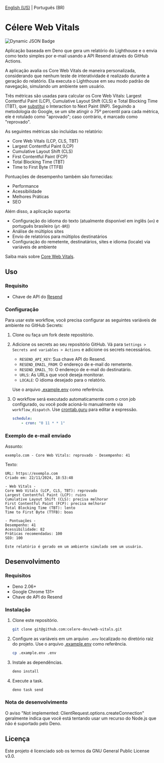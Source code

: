 [English (US)](./README.md) | Português (BR)

# Célere Web Vitals

![Dynamic JSON Badge](https://img.shields.io/badge/dynamic/json?url=https%3A%2F%2Fapi.github.com%2Frepos%2Fcelere-dev%2Fcelere-web-vitals%2Factions%2Fworkflows%2F128475555%2Fruns%3Fstatus%3Dcompleted%26per_page%3D1&query=%24.workflow_runs%5B0%5D.run_started_at&style=flat-square&label=último%20e-mail%20enviado&color=%232f0b48&link=https%3A%2F%2Fgithub.com%2Fcelere-dev%2Fcelere-web-vitals%2Factions)

Aplicação baseada em Deno que gera um relatório do Lighthouse e o envia como texto simples por e-mail usando a API Resend através do GitHub Actions.

A aplicação avalia os Core Web Vitals de maneira personalizada, considerando que nenhum teste de interatividade é realizado durante a geração do relatório. Ela executa o Lighthouse em seu modo padrão de navegação, simulando um ambiente sem usuário.

Três métricas são usadas para calcular os Core Web Vitals: Largest Contentful Paint (LCP), Cumulative Layout Shift (CLS) e Total Blocking Time (TBT), que [substitui](https://web.dev/articles/inp?hl=pt-br#lab-measurement) o Interaction to Next Paint (INP). Seguindo a metodologia do Google, se um site atingir o 75º percentil para cada métrica, ele é rotulado como "aprovado"; caso contrário, é marcado como "reprovado".

As seguintes métricas são incluídas no relatório:

- Core Web Vitals (LCP, CLS, TBT)
- Largest Contentful Paint (LCP)
- Cumulative Layout Shift (CLS)
- First Contentful Paint (FCP)
- Total Blocking Time (TBT)
- Time to First Byte (TTFB)

Pontuações de desempenho também são fornecidas:

- Performance
- Acessibilidade
- Melhores Práticas
- SEO

Além disso, a aplicação suporta:

- Configuração do idioma do texto (atualmente disponível em inglês (`en`) e português brasileiro (`pt-BR`))
- Análise de múltiplos sites
- Envio de relatórios para múltiplos destinatários
- Configuração do remetente, destinatários, sites e idioma (locale) via variáveis de ambiente

Saiba mais sobre [Core Web Vitals](https://web.dev/explore/learn-core-web-vitals?hl=pt-br).

## Uso

### Requisito

- Chave de API do [Resend](https://resend.com/)

### Configuração

Para usar este workflow, você precisa configurar as seguintes variáveis de ambiente no GitHub Secrets:

1. Clone ou faça um fork deste repositório.

2. Adicione os secrets ao seu repositório GitHub. Vá para `Settings > Secrets and variables > Actions` e adicione os secrets necessários.

    - `RESEND_API_KEY`: Sua chave API do Resend.
    - `RESEND_EMAIL_FROM`: O endereço de e-mail do remetente.
    - `RESEND_EMAIL_TO`: O endereço de e-mail do destinatário.
    - `URLS`: As URLs que você deseja monitorar.
    - `LOCALE`: O idioma desejado para o relatório.

    Use o arquivo [.example.env](.example.env) como referência.

3. O workflow será executado automaticamente com o cron job configurado, ou você pode acioná-lo manualmente via `workflow_dispatch`. Use [crontab.guru](https://crontab.guru/) para editar a expressão.

    ```yaml
    schedule:
        - cron: "0 11 * * 1"
    ```

### Exemplo de e-mail enviado

Assunto:
```
exemplo.com - Core Web Vitals: reprovado - Desempenho: 41
```

Texto:
```
URL: https://exemplo.com
Criado em: 22/11/2024, 18:53:48

- Web Vitals -
Core Web Vitals (LCP, CLS, TBT): reprovado
Largest Contentful Paint (LCP): ruins
Cumulative Layout Shift (CLS): precisa melhorar
First Contentful Paint (FCP): precisa melhorar
Total Blocking Time (TBT): lento
Time to First Byte (TTFB): boas

- Pontuações -
Desempenho: 41
Acessibilidade: 82
Práticas recomendadas: 100
SEO: 100

Este relatório é gerado em um ambiente simulado sem um usuário.
```

## Desenvolvimento

### Requisitos

- Deno 2.06+
- Google Chrome 131+
- Chave de API do Resend

### Instalação

1. Clone este repositório.

    ```bash
    git clone git@github.com:celere-dev/web-vitals.git
    ```

2. Configure as variáveis em um arquivo `.env` localizado no diretório raiz do projeto. Use o arquivo [.example.env](.example.env) como referência.

    ```bash
    cp .example.env .env
    ```

3. Instale as dependências.

    ```bash
    deno install
    ```

4. Execute a task.

    ```bash
    deno task send
    ```

### Nota de desenvolvimento

O aviso "Not implemented: ClientRequest.options.createConnection" geralmente indica que você está tentando usar um recurso do Node.js que não é suportado pelo Deno.

## Licença

Este projeto é licenciado sob os termos da GNU General Public License v3.0.
